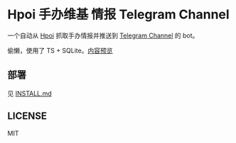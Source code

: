 # Hpoi 手办维基 情报 Telegram Channel

一个自动从 [Hpoi](https://www.hpoi.net/) 抓取手办情报并推送到 [Telegram Channel](https://t.me/hpoi_info) 的 bot。

偷懒，使用了 TS + SQLite。[内容预览](https://t.me/s/hpoi_info)

## 部署

见 [INSTALL.md](INSTALL.md)

## LICENSE

MIT
